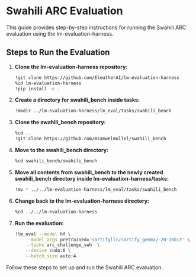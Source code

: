 # Swahili ARC Evaluation

This guide provides step-by-step instructions for running the Swahili ARC evaluation using the lm-evaluation-harness.

## Steps to Run the Evaluation

1. **Clone the lm-evaluation-harness repository:**

    ```bash
    !git clone https://github.com/EleutherAI/lm-evaluation-harness
    %cd lm-evaluation-harness
    !pip install -e .
    ```

2. **Create a directory for swahili_bench inside tasks:**

    ```bash
    !mkdir ../lm-evaluation-harness/lm_eval/tasks/swahili_bench
    ```

3. **Clone the swahili_bench repository:**

    ```bash
    %cd ..
    !git clone https://github.com/msamwelmollel/swahili_bench
    ```

4. **Move to the swahili_bench directory:**

    ```bash
    %cd swahili_bench/swahili_bench
    ```

5. **Move all contents from swahili_bench to the newly created swahili_bench directory inside lm-evaluation-harness/tasks:**

    ```bash
    !mv * ../../lm-evaluation-harness/lm_eval/tasks/swahili_bench
    ```

6. **Change back to the lm-evaluation-harness directory:**

    ```bash
    %cd ../../lm-evaluation-harness
    ```

7. **Run the evaluation:**

    ```bash
    !lm_eval --model hf \
        --model_args pretrained='sartifyllc/sartify_gemma2-2B-16bit' \
        --tasks arc_challenge_swh  \
        --device cuda:0 \
        --batch_size auto:4
    ```

Follow these steps to set up and run the Swahili ARC evaluation.
